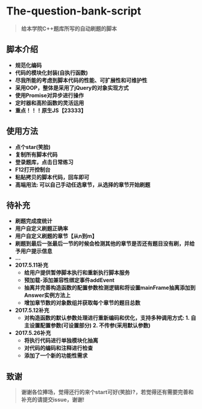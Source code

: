 # The-question-bank-script
> **给本学院C++题库所写的自动刷题的脚本**

## 脚本介绍

- **规范化编码**
- **代码的模块化封装(自执行函数)**
- **尽我所能的考虑到脚本代码的性能、可扩展性和可维护性**
- **采用OOP，整体是采用了jQuery的对象实现方式**
- **使用Promise对异步进行操作**
- **定时器和高阶函数的灵活运用**
- **重点！！！原生JS【23333】**

## 使用方法

- **点个star(笑脸)**
- **复制所有脚本代码**
- **登录题库，点击日常练习**
- **F12打开控制台**
- **粘贴拷贝的脚本代码，回车即可**
- **高端用法: 可以自己手动任选章节，从选择的章节开始刷题**

## 待补充

- **刷题完成度统计**
- **用户自定义刷题正确率**
- **用户自定义刷题的章节【从n到m】**
- **刷题到最后一张最后一节的时候会检测其他的章节是否还有题目没有刷，并给予用户提示信息**
- **...**
- **2017.5.11补充**
  - **给用户提供暂停脚本执行和重新执行脚本服务**
  - **预加载-添加兼容性绑定事件addEvent**
  - **抽离并完善构造函数的配置参数检测逻辑和将设置mainFrame抽离添加到Answer实例方法上**
  - **增加章节数的对象数组并获取每个章节的题目总数**
- **2017.5.12补充**
  - **对构造函数的默认参数处理进行重新编码和优化，支持多种调用方式: 1. 自主设置配置参数(可设置部分) 2. 不传参(采用默认参数)**
- **2017.5.26补充**
  - **将执行代码进行单独模块化抽离**
  - **对代码的编码和注释进行检查**
  - **添加了一个新的功能性需求**

## 致谢

> **谢谢各位捧场，觉得还行的来个start可好(笑脸)?，若觉得还有需要完善和补充的请提交issue，谢谢!**
